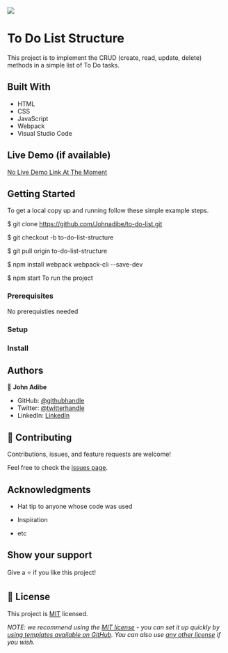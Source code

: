 ![](https://img.shields.io/badge/Microverse-blueviolet)

# To Do List Structure

This project is to implement the CRUD (create, read, update, delete) methods in a simple list of To Do tasks.

## Built With

- HTML
- CSS
- JavaScript
- Webpack
- Visual Studio Code

## Live Demo (if available)

[No Live Demo Link At The Moment]()

## Getting Started

To get a local copy up and running follow these simple example steps.

$ git clone https://github.com/Johnadibe/to-do-list.git

$ git checkout -b to-do-list-structure

$ git pull origin to-do-list-structure

$ npm install webpack webpack-cli --save-dev

$ npm start To run the project

### Prerequisites

No prerequisties needed

### Setup

### Install

## Authors

👤 **John Adibe**

- GitHub: [@githubhandle](https://github.com/johnadibe)
- Twitter: [@twitterhandle](https://twitter.com/JohnAdibe2)
- LinkedIn: [LinkedIn](https://linkedin.com/in/john-adibe-400b36166/)

## 🤝 Contributing

Contributions, issues, and feature requests are welcome!

Feel free to check the [issues page](../../issues/).

## Acknowledgments

- Hat tip to anyone whose code was used

- Inspiration

- etc

## Show your support

Give a ⭐️ if you like this project!

## 📝 License

This project is [MIT](./LICENSE) licensed.

_NOTE: we recommend using the [MIT license](https://choosealicense.com/licenses/mit/) - you can set it up quickly by [using templates available on GitHub](https://docs.github.com/en/communities/setting-up-your-project-for-healthy-contributions/adding-a-license-to-a-repository). You can also use [any other license](https://choosealicense.com/licenses/) if you wish._
